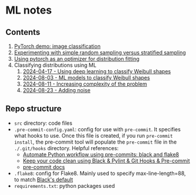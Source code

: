 # ML notes

## Contents 
1. [PyTorch demo: image classification](https://github.com/nayefahmad/ml-notes/blob/main/src/pytorch-demo.ipynb)
2. [Experimenting with simple random sampling versus stratified sampling](https://github.com/nayefahmad/ml-notes/blob/main/src/simple-random-and-stratified-sampling.ipynb)
3. [Using pytorch as an optimizer for distribution fitting](https://github.com/nayefahmad/ml-notes/blob/main/2023-05-02-pytorch-distribution-fitting.ipynb)
4. Classifying distributions using ML
    1. [2024-04-17 - Using deep learning to classify Weibull shapes](https://github.com/nayefahmad/ml-notes/blob/main/2023-04-17-nn-classifier-for-weibull-shape.ipynb)
    2. [2024-08-03 - ML models to classify Weibull shapes](https://www.kaggle.com/code/nayefahmad/2023-08-03-pattern-classifier)
    3. [2024-08-11 - Increasing complexity of the problem](https://www.kaggle.com/code/nayefahmad/2023-08-11-reliability-pattern-classifier)
    4. [2024-08-23 - Adding noise](https://www.kaggle.com/code/nayefahmad/2023-08-23-reliability-pattern-classifier)

## Repo structure 

- `src` directory: code files 
- `.pre-commit-config.yaml`: config for use with `pre-commit`. It specifies what hooks to use. 
  Once this file is created, if you run `pre-commit install`, the pre-commit tool will populate the 
  `pre-commit` file in the `./.git/hooks` directory. Helpful references: 
    - [Automate Python workflow using pre-commits: black and flake8](https://ljvmiranda921.github.io/notebook/2018/06/21/precommits-using-black-and-flake8/)
    - [Keep your code clean using Black & Pylint & Git Hooks & Pre-commit](https://towardsdatascience.com/keep-your-code-clean-using-black-pylint-git-hooks-pre-commit-baf6991f7376)
    - [pre-commit docs](https://pre-commit.com/#)
- `.flake8`: config for Flake8. Mainly used to specify max-line-length=88, to match [Black's default](https://black.readthedocs.io/en/stable/the_black_code_style/current_style.html)
- `requirements.txt`: python packages used 


